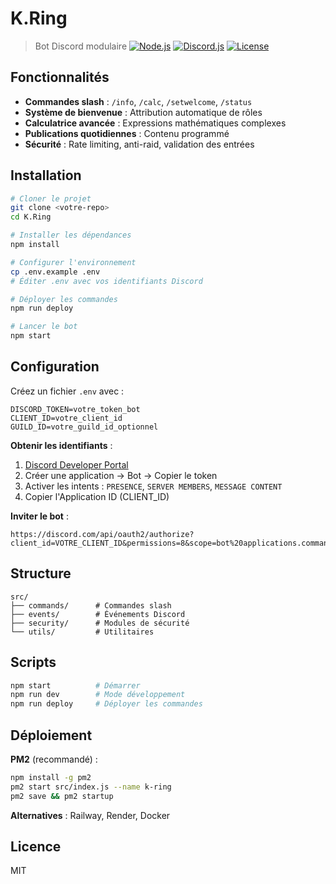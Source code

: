 # K.Ring

> Bot Discord modulaire
[![Node.js](https://img.shields.io/badge/node-%3E%3D18.0.0-brightgreen)](https://nodejs.org/)
[![Discord.js](https://img.shields.io/badge/discord.js-v14-blue)](https://discord.js.org/)
[![License](https://img.shields.io/badge/license-MIT-green)](LICENSE)

## Fonctionnalités

- **Commandes slash** : `/info`, `/calc`, `/setwelcome`, `/status`
- **Système de bienvenue** : Attribution automatique de rôles
- **Calculatrice avancée** : Expressions mathématiques complexes
- **Publications quotidiennes** : Contenu programmé
- **Sécurité** : Rate limiting, anti-raid, validation des entrées

## Installation

```bash
# Cloner le projet
git clone <votre-repo>
cd K.Ring

# Installer les dépendances
npm install

# Configurer l'environnement
cp .env.example .env
# Éditer .env avec vos identifiants Discord

# Déployer les commandes
npm run deploy

# Lancer le bot
npm start
```

## Configuration

Créez un fichier `.env` avec :

```env
DISCORD_TOKEN=votre_token_bot
CLIENT_ID=votre_client_id
GUILD_ID=votre_guild_id_optionnel
```

**Obtenir les identifiants** :
1. [Discord Developer Portal](https://discord.com/developers/applications)
2. Créer une application → Bot → Copier le token
3. Activer les intents : `PRESENCE`, `SERVER MEMBERS`, `MESSAGE CONTENT`
4. Copier l'Application ID (CLIENT_ID)

**Inviter le bot** :
```
https://discord.com/api/oauth2/authorize?client_id=VOTRE_CLIENT_ID&permissions=8&scope=bot%20applications.commands
```

## Structure

```
src/
├── commands/      # Commandes slash
├── events/        # Événements Discord
├── security/      # Modules de sécurité
└── utils/         # Utilitaires
```

## Scripts

```bash
npm start          # Démarrer
npm run dev        # Mode développement
npm run deploy     # Déployer les commandes
```

## Déploiement

**PM2** (recommandé) :
```bash
npm install -g pm2
pm2 start src/index.js --name k-ring
pm2 save && pm2 startup
```

**Alternatives** : Railway, Render, Docker

## Licence

MIT
